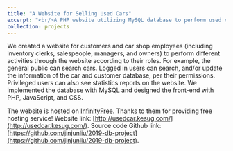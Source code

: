 ```yaml
---
title: "A Website for Selling Used Cars"
excerpt: "<br/>A PHP website utilizing MySQL database to perform used car selling functions<img src='/figures/projects/2019-db-1.png'>"
collection: projects
---
```


We created a website for customers and car shop employees (including inventory clerks, salespeople, managers, and owners) to perform different activities through the website according to their roles. For example, the general public can search cars. Logged in users can search, and/or update the information of the car and customer database, per their permissions. Privileged users can also see statistics reports on the website. We implemented the database with MySQL and designed the front-end with PHP, JavaScript, and CSS.

The website is hosted on [InfinityFree](https://infinityfree.com/). Thanks to them for providing free hosting service! Website link: [http://usedcar.kesug.com/](http://usedcar.kesug.com/). Source code Github link: [https://github.com/jinjunliu/2019-db-project](https://github.com/jinjunliu/2019-db-project).
